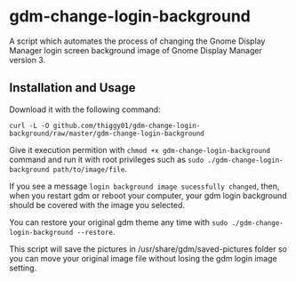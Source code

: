 # gdm-change-login-background 
A script which automates the process of changing the Gnome Display Manager login screen background image of Gnome 
Display Manager version 3. 

## Installation and Usage
Download it with the following command:

    curl -L -O github.com/thiggy01/gdm-change-login-background/raw/master/gdm-change-login-background

Give it execution permition with `chmod +x gdm-change-login-background` command and run it with root privileges such 
as `sudo ./gdm-change-login-background path/to/image/file`.

If you see a message `login background image sucessfully changed`, then, when you restart gdm or reboot your computer, 
your gdm login background should be covered with the image you selected.

You can restore your original gdm theme any time with `sudo ./gdm-change-login-background --restore`.

This script will save the pictures in /usr/share/gdm/saved-pictures folder so you can move your original image file without losing the gdm login image setting.
